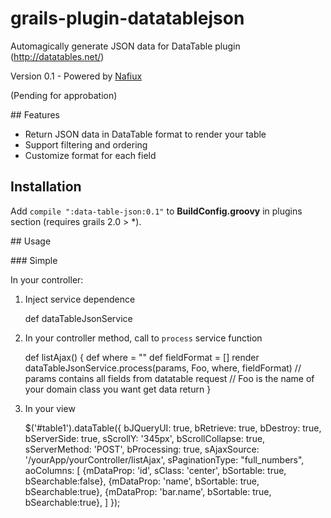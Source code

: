 grails-plugin-datatablejson
===========================

Automagically generate JSON data for DataTable plugin (http://datatables.net/)

Version 0.1 - Powered by [Nafiux](http://www.nafiux.com)

(Pending for approbation)

## Features

* Return JSON data in DataTable format to render your table
* Support filtering and ordering
* Customize format for each field 

## Installation

Add `compile ":data-table-json:0.1"` to **BuildConfig.groovy** in plugins section (requires grails 2.0 > *).

## Usage

### Simple

In your controller:

1) Inject service dependence

    def dataTableJsonService

2) In your controller method, call to `process` service function

    def listAjax() {
      def where = ""
      def fieldFormat = []
      render dataTableJsonService.process(params, Foo, where, fieldFormat)
      // params contains all fields from datatable request
      // Foo is the name of your domain class you want get data
      return
    }

3) In your view

    $('#table1').dataTable({
      bJQueryUI: true,
      bRetrieve: true,
      bDestroy: true,
      bServerSide: true,
      sScrollY: '345px',
      bScrollCollapse: true,
      sServerMethod: 'POST',
      bProcessing: true,
      sAjaxSource: '/yourApp/yourController/listAjax',
      sPaginationType: "full_numbers",
      aoColumns: [
        {mDataProp: 'id', sClass: 'center', bSortable: true, bSearchable:false},
        {mDataProp: 'name', bSortable: true, bSearchable:true},
        {mDataProp: 'bar.name', bSortable: true, bSearchable:true},
      ]
    });
